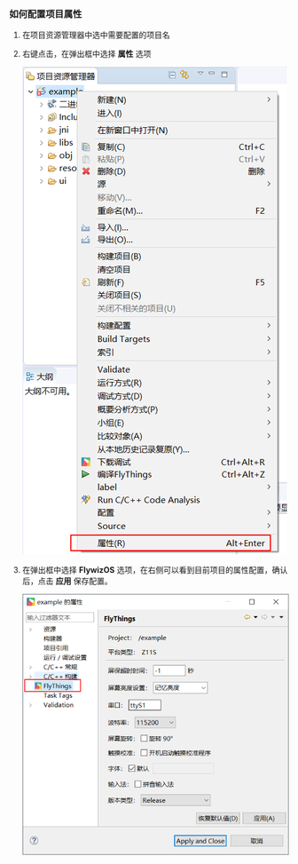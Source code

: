 
###  如何配置项目属性

1. 在项目资源管理器中选中需要配置的项目名  

2. 右键点击，在弹出框中选择 **属性**  选项  

   ![](assets/set_project_properties.png)  

3. 在弹出框中选择 **FlywizOS** 选项，在右侧可以看到目前项目的属性配置，确认后，点击 **应用** 保存配置。  

    ![](assets/set_project_properties2.png)

